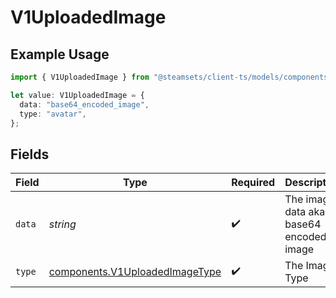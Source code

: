 # V1UploadedImage

## Example Usage

```typescript
import { V1UploadedImage } from "@steamsets/client-ts/models/components";

let value: V1UploadedImage = {
  data: "base64_encoded_image",
  type: "avatar",
};
```

## Fields

| Field                                                                            | Type                                                                             | Required                                                                         | Description                                                                      | Example                                                                          |
| -------------------------------------------------------------------------------- | -------------------------------------------------------------------------------- | -------------------------------------------------------------------------------- | -------------------------------------------------------------------------------- | -------------------------------------------------------------------------------- |
| `data`                                                                           | *string*                                                                         | :heavy_check_mark:                                                               | The image data aka base64 encoded image                                          | base64_encoded_image                                                             |
| `type`                                                                           | [components.V1UploadedImageType](../../models/components/v1uploadedimagetype.md) | :heavy_check_mark:                                                               | The Image Type                                                                   | avatar                                                                           |